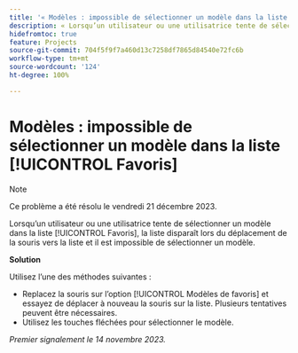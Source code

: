 ```yaml
---
title: '« Modèles : impossible de sélectionner un modèle dans la liste [!UICONTROL Favoris] »'
description: « Lorsqu’un utilisateur ou une utilisatrice tente de sélectionner un modèle dans la liste [!UICONTROL Favoris], la liste disparaît lors du déplacement de la souris vers la liste et il est impossible de sélectionner un modèle. »
hidefromtoc: true
feature: Projects
source-git-commit: 704f5f9f7a460d13c7258df7865d84540e72fc6b
workflow-type: tm+mt
source-wordcount: '124'
ht-degree: 100%

---
```



# Modèles : impossible de sélectionner un modèle dans la liste [!UICONTROL Favoris]

>[!NOTE]
>
>Ce problème a été résolu le vendredi 21 décembre 2023.

Lorsqu’un utilisateur ou une utilisatrice tente de sélectionner un modèle dans la liste [!UICONTROL Favoris], la liste disparaît lors du déplacement de la souris vers la liste et il est impossible de sélectionner un modèle.

**Solution**

Utilisez l’une des méthodes suivantes :

* Replacez la souris sur l’option [!UICONTROL Modèles de favoris] et essayez de déplacer à nouveau la souris sur la liste. Plusieurs tentatives peuvent être nécessaires.
* Utilisez les touches fléchées pour sélectionner le modèle.

_Premier signalement le 14 novembre 2023._
